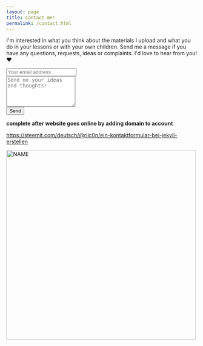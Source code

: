 ```yaml
---
layout: page
title: Contact me!
permalink: /contact.html
---
```

I'm interested in what you think about the materials I upload and what you do in your lessons or with your own children. 
Send me a message if you have any questions, requests, ideas or complaints. 
I'd love to hear from you! :heart:

<form action="https://formspree.io/{{ site.email }}" method="POST">
    <input type="text" name="email" placeholder="Your email address"><br>
    <textarea type="text" name="content" rows="5" placeholder="Send me your ideas and thoughts!"></textarea><br>
    <input type="hidden" name="_next" value="{{ site.baseurl }}/danke.html" />
    <input type="hidden" name="_subject" value="Kontaktanfrage" />
    <input type="submit" value="Send">
</form>


**complete after website goes online by adding domain to account**

https://steemit.com/deutsch/@rilc0n/ein-kontaktformular-bei-jekyll-erstellen

<img src="https://images.unsplash.com/photo-1484820540004-14229fe36ca4?ixlib=rb-1.2.1&ixid=eyJhcHBfaWQiOjEyMDd9&auto=format&fit=crop&w=800&q=60" alt="NAME" width="500"/>
